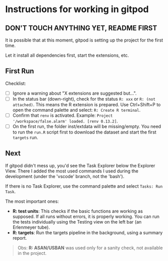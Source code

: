 # Instructions for working in gitpod

## DON'T TOUCH ANYTHING YET, README FIRST

It is possible that at this moment, gitpod is setting up the project for the first time.

Let it install all dependencies first, start the extensions, etc.

## First Run

Checklist:

-  [ ] Ignore a warning about "X extensions are suggested but...".
-  [ ] In the status bar (down-right), check for the status `R: xxx` or `R: (not attached)`. This means the R extension is prepared. Use Ctrl+Shift+P to open the command palette and select: `R: Create R terminal`.
-  [ ] Confirm that `renv` is activated. Example: `Project '/workspace/false.alarm' loaded. [renv 0.13.2]`.
-  [ ] On the first run, the folder inst/extdata will be missing/empty. You need to run the `run.R` script first to download the dataset and start the first `targets` run.

## Next

If gitpod didn't mess up, you'd see the Task Explorer below the Explorer View. There I added the most used commands I used during the development (under the 'vscode' branch, not the 'bash').

If there is no Task Explorer, use the command palette and select `Tasks: Run Task`.

The most important ones:

-  **R: test units**: This checks if the basic functions are working as supposed. If all runs without errors, it is properly working. You can run the tests individually using the Testing view on the left bar (an Erlenmeyer tube).
-  **R: targets**: Run the targets pipeline in the background, using a summary report.

> Obs: **R: ASAN/USBAN** was used only for a sanity check, not available in the project.
